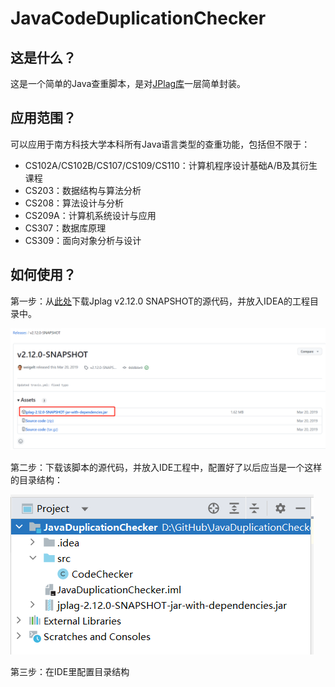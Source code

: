 # JavaCodeDuplicationChecker
## 这是什么？

这是一个简单的Java查重脚本，是对[JPlag库](https://github.com/jplag/JPlag)一层简单封装。

## 应用范围？

可以应用于南方科技大学本科所有Java语言类型的查重功能，包括但不限于：

- CS102A/CS102B/CS107/CS109/CS110：计算机程序设计基础A/B及其衍生课程
- CS203：数据结构与算法分析
- CS208：算法设计与分析
- CS209A：计算机系统设计与应用
- CS307：数据库原理
- CS309：面向对象分析与设计

## 如何使用？

第一步：从[此处](https://github.com/jplag/JPlag/releases/tag/v2.12.0-SNAPSHOT)下载Jplag v2.12.0 SNAPSHOT的源代码，并放入IDEA的工程目录中。

![image-20230601113345910](./assets/image-20230601113345910.png)

第二步：下载该脚本的源代码，并放入IDE工程中，配置好了以后应当是一个这样的目录结构：

![image-20230601113753858](./assets/image-20230601113753858.png)

第三步：在IDE里配置目录结构

